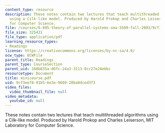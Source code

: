 ```yaml
---
content_type: resource
description: These notes contain two lectures that teach multithreaded algorithms
  using a Cilk-like model. Produced by Harold Prokop and Charles Leiserson, MIT Laboratory
  for Computer Science.
file: /courses/6-895-theory-of-parallel-systems-sma-5509-fall-2003/9cf3ee7891b56e3e966928ba8dced3f3_minicourse.pdf
file_size: 325431
file_type: application/pdf
learning_resource_types:
- Readings
license: https://creativecommons.org/licenses/by-nc-sa/4.0/
ocw_type: OCWFile
parent_title: Readings
parent_type: CourseSection
parent_uid: 168b835a-d6fc-24a3-3113-0cc27e24ebbc
resourcetype: Document
title: minicourse.pdf
uid: 9cf3ee78-91b5-6e3e-9669-28ba8dced3f3
video_files:
  video_thumbnail_file: null
video_metadata:
  youtube_id: null
---
```

These notes contain two lectures that teach multithreaded algorithms using a Cilk-like model. Produced by Harold Prokop and Charles Leiserson, MIT Laboratory for Computer Science.